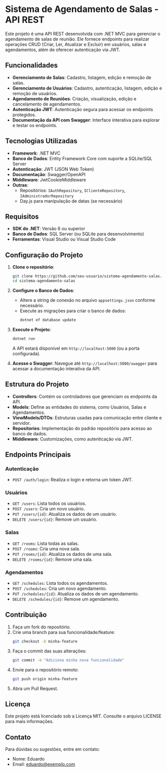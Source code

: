 
# Sistema de Agendamento de Salas - API REST

Este projeto é uma API REST desenvolvida com .NET MVC para gerenciar o agendamento de salas de reunião. Ele fornece endpoints para realizar operações CRUD (Criar, Ler, Atualizar e Excluir) em usuários, salas e agendamentos, além de oferecer autenticação via JWT.

## Funcionalidades

- **Gerenciamento de Salas**: Cadastro, listagem, edição e remoção de salas.
- **Gerenciamento de Usuários**: Cadastro, autenticação, listagem, edição e remoção de usuários.
- **Agendamento de Reuniões**: Criação, visualização, edição e cancelamento de agendamentos.
- **Autenticação JWT**: Autenticação segura para acessar os endpoints protegidos.
- **Documentação da API com Swagger**: Interface interativa para explorar e testar os endpoints.

## Tecnologias Utilizadas

- **Framework**: .NET MVC
- **Banco de Dados**: Entity Framework Core com suporte a SQLite/SQL Server
- **Autenticação**: JWT (JSON Web Token)
- **Documentação**: Swagger/OpenAPI
- **Middleware**: JwtCookieMiddleware
- **Outras**: 
  - Repositórios: `IAuthRepository`, `IClienteRepository`, `IAdministradorRepository`
  - Day.js para manipulação de datas (se necessário)

## Requisitos

- **SDK do .NET**: Versão 6 ou superior
- **Banco de Dados**: SQL Server (ou SQLite para desenvolvimento)
- **Ferramentas**: Visual Studio ou Visual Studio Code

## Configuração do Projeto

1. **Clone o repositório**:
   ```bash
   git clone https://github.com/seu-usuario/sistema-agendamento-salas.git
   cd sistema-agendamento-salas
   ```

2. **Configure o Banco de Dados**:
   - Altere a string de conexão no arquivo `appsettings.json` conforme necessário.
   - Execute as migrações para criar o banco de dados:
     ```bash
     dotnet ef database update
     ```

3. **Execute o Projeto**:
   ```bash
   dotnet run
   ```
   A API estará disponível em `http://localhost:5000` (ou a porta configurada).

4. **Acesse o Swagger**:
   Navegue até `http://localhost:5000/swagger` para acessar a documentação interativa da API.

## Estrutura do Projeto

- **Controllers**: Contém os controladores que gerenciam os endpoints da API.
- **Models**: Define as entidades do sistema, como Usuários, Salas e Agendamentos.
- **ViewModels/DTOs**: Estruturas usadas para comunicação entre cliente e servidor.
- **Repositories**: Implementação do padrão repositório para acesso ao banco de dados.
- **Middleware**: Customizações, como autenticação via JWT.

## Endpoints Principais

### Autenticação
- `POST /auth/login`: Realiza o login e retorna um token JWT.

### Usuários
- `GET /users`: Lista todos os usuários.
- `POST /users`: Cria um novo usuário.
- `PUT /users/{id}`: Atualiza os dados de um usuário.
- `DELETE /users/{id}`: Remove um usuário.

### Salas
- `GET /rooms`: Lista todas as salas.
- `POST /rooms`: Cria uma nova sala.
- `PUT /rooms/{id}`: Atualiza os dados de uma sala.
- `DELETE /rooms/{id}`: Remove uma sala.

### Agendamentos
- `GET /schedules`: Lista todos os agendamentos.
- `POST /schedules`: Cria um novo agendamento.
- `PUT /schedules/{id}`: Atualiza os dados de um agendamento.
- `DELETE /schedules/{id}`: Remove um agendamento.

## Contribuição

1. Faça um fork do repositório.
2. Crie uma branch para sua funcionalidade/feature:
   ```bash
   git checkout -b minha-feature
   ```
3. Faça o commit das suas alterações:
   ```bash
   git commit -m "Adiciona minha nova funcionalidade"
   ```
4. Envie para o repositório remoto:
   ```bash
   git push origin minha-feature
   ```
5. Abra um Pull Request.

## Licença

Este projeto está licenciado sob a Licença MIT. Consulte o arquivo LICENSE para mais informações.

## Contato

Para dúvidas ou sugestões, entre em contato:
- Nome: Eduardo
- Email: eduardo@exemplo.com
